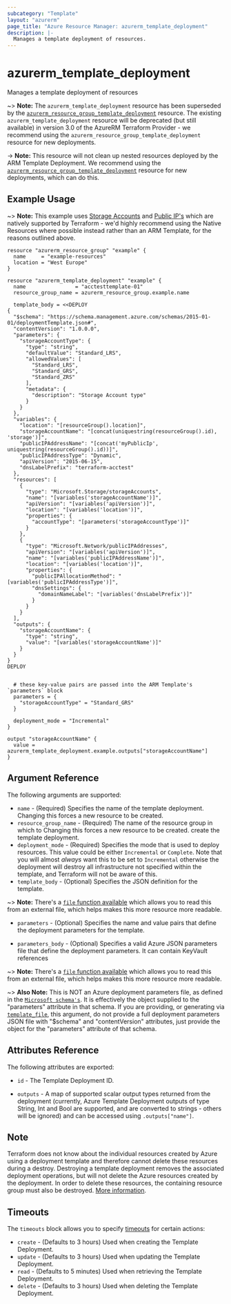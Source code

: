 ```yaml
---
subcategory: "Template"
layout: "azurerm"
page_title: "Azure Resource Manager: azurerm_template_deployment"
description: |-
  Manages a template deployment of resources.
---
```


# azurerm_template_deployment

Manages a template deployment of resources

~> **Note:** The `azurerm_template_deployment` resource has been superseded by the [`azurerm_resource_group_template_deployment`](resource_group_template_deployment.html) resource. The existing `azurerm_template_deployment` resource will be deprecated (but still available) in version 3.0 of the AzureRM Terraform Provider - we recommend using the `azurerm_resource_group_template_deployment` resource for new deployments.

-> **Note:** This resource will not clean up nested resources deployed by the ARM Template Deployment. We recommend using the [`azurerm_resource_group_template_deployment`](resource_group_template_deployment.html) resource for new deployments, which can do this.

## Example Usage

~> **Note:** This example uses [Storage Accounts](storage_account.html) and [Public IP's](public_ip.html) which are natively supported by Terraform - we'd highly recommend using the Native Resources where possible instead rather than an ARM Template, for the reasons outlined above.

```hcl
resource "azurerm_resource_group" "example" {
  name     = "example-resources"
  location = "West Europe"
}

resource "azurerm_template_deployment" "example" {
  name                = "acctesttemplate-01"
  resource_group_name = azurerm_resource_group.example.name

  template_body = <<DEPLOY
{
  "$schema": "https://schema.management.azure.com/schemas/2015-01-01/deploymentTemplate.json#",
  "contentVersion": "1.0.0.0",
  "parameters": {
    "storageAccountType": {
      "type": "string",
      "defaultValue": "Standard_LRS",
      "allowedValues": [
        "Standard_LRS",
        "Standard_GRS",
        "Standard_ZRS"
      ],
      "metadata": {
        "description": "Storage Account type"
      }
    }
  },
  "variables": {
    "location": "[resourceGroup().location]",
    "storageAccountName": "[concat(uniquestring(resourceGroup().id), 'storage')]",
    "publicIPAddressName": "[concat('myPublicIp', uniquestring(resourceGroup().id))]",
    "publicIPAddressType": "Dynamic",
    "apiVersion": "2015-06-15",
    "dnsLabelPrefix": "terraform-acctest"
  },
  "resources": [
    {
      "type": "Microsoft.Storage/storageAccounts",
      "name": "[variables('storageAccountName')]",
      "apiVersion": "[variables('apiVersion')]",
      "location": "[variables('location')]",
      "properties": {
        "accountType": "[parameters('storageAccountType')]"
      }
    },
    {
      "type": "Microsoft.Network/publicIPAddresses",
      "apiVersion": "[variables('apiVersion')]",
      "name": "[variables('publicIPAddressName')]",
      "location": "[variables('location')]",
      "properties": {
        "publicIPAllocationMethod": "[variables('publicIPAddressType')]",
        "dnsSettings": {
          "domainNameLabel": "[variables('dnsLabelPrefix')]"
        }
      }
    }
  ],
  "outputs": {
    "storageAccountName": {
      "type": "string",
      "value": "[variables('storageAccountName')]"
    }
  }
}
DEPLOY


  # these key-value pairs are passed into the ARM Template's `parameters` block
  parameters = {
    "storageAccountType" = "Standard_GRS"
  }

  deployment_mode = "Incremental"
}

output "storageAccountName" {
  value = azurerm_template_deployment.example.outputs["storageAccountName"]
}
```

## Argument Reference

The following arguments are supported:

* `name` - (Required) Specifies the name of the template deployment. Changing this forces a
    new resource to be created.
* `resource_group_name` - (Required) The name of the resource group in which to Changing this forces a new resource to be created.
    create the template deployment.
* `deployment_mode` - (Required) Specifies the mode that is used to deploy resources. This value could be either `Incremental` or `Complete`.
    Note that you will almost *always* want this to be set to `Incremental` otherwise the deployment will destroy all infrastructure not
    specified within the template, and Terraform will not be aware of this.
* `template_body` - (Optional) Specifies the JSON definition for the template.

~> **Note:** There's a [`file` function available](https://www.terraform.io/docs/configuration/functions/file.html) which allows you to read this from an external file, which helps makes this more resource more readable.

* `parameters` - (Optional) Specifies the name and value pairs that define the deployment parameters for the template.

* `parameters_body` - (Optional) Specifies a valid Azure JSON parameters file that define the deployment parameters. It can contain KeyVault references

~> **Note:** There's a [`file` function available](https://www.terraform.io/docs/configuration/functions/file.html) which allows you to read this from an external file, which helps makes this more resource more readable.

~> **Also Note:** This is NOT an Azure deployment parameters file, as defined in the [`Microsoft schema's`](https://schema.management.azure.com/schemas/2015-01-01/deploymentTemplate.json#). It is effectively the object supplied to the "parameters" attribute in that schema. If you are providing, or generating via [`template_file`](https://www.terraform.io/docs/providers/template/d/file.html), this argument, do not provide a full deployment parameters JSON file with "$schema" and "contentVersion" attributes, just provide the object for the "parameters" attribute of that schema.

## Attributes Reference

The following attributes are exported:

* `id` - The Template Deployment ID.

* `outputs` - A map of supported scalar output types returned from the deployment (currently, Azure Template Deployment outputs of type String, Int and Bool are supported, and are converted to strings - others will be ignored) and can be accessed using `.outputs["name"]`.

## Note

Terraform does not know about the individual resources created by Azure using a deployment template and therefore cannot delete these resources during a destroy. Destroying a template deployment removes the associated deployment operations, but will not delete the Azure resources created by the deployment. In order to delete these resources, the containing resource group must also be destroyed. [More information](https://docs.microsoft.com/rest/api/resources/deployments#Deployments_Delete).

## Timeouts

The `timeouts` block allows you to specify [timeouts](https://www.terraform.io/language/resources/syntax#operation-timeouts) for certain actions:

* `create` - (Defaults to 3 hours) Used when creating the Template Deployment.
* `update` - (Defaults to 3 hours) Used when updating the Template Deployment.
* `read` - (Defaults to 5 minutes) Used when retrieving the Template Deployment.
* `delete` - (Defaults to 3 hours) Used when deleting the Template Deployment.

